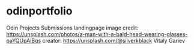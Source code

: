 # odinportfolio
Odin Projects Submissions
landingpage image credit: https://unsplash.com/photos/a-man-with-a-bald-head-wearing-glasses-paYQUpAiBqs creator: https://unsplash.com/@silverkblack Vitaly Gariev
